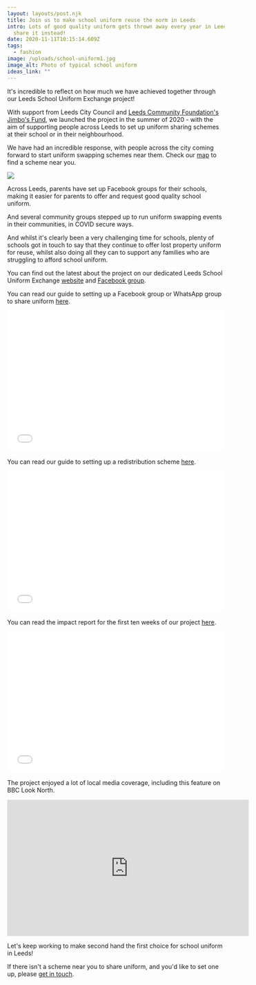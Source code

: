 ```yaml
---
layout: layouts/post.njk
title: Join us to make school uniform reuse the norm in Leeds
intro: Lots of good quality uniform gets thrown away every year in Leeds – let's
  share it instead!
date: 2020-11-11T10:15:14.609Z
tags:
  - fashion
image: /uploads/school-uniform1.jpg
image_alt: Photo of typical school uniform
ideas_link: ""
---
```


It's incredible to reflect on how much we have achieved together through our Leeds School Uniform Exchange project!

With support from Leeds City Council and [Leeds Community Foundation's Jimbo's Fund](https://leedscf.org.uk/), we launched the project in the summer of 2020 - with the aim of supporting people across Leeds to set up uniform sharing schemes at their school or in their neighbourhood.

We have had an incredible response, with people across the city coming forward to start uniform swapping schemes near them. Check our [map](https://leedsuniformexchange.org.uk/map/) to find a scheme near you.

![](/uploads/lsue-website.png)

Across Leeds, parents have set up Facebook groups for their schools, making it easier for parents to offer and request good quality school uniform.

And several community groups stepped up to run uniform swapping events in their communities, in COVID secure ways.

And whilst it's clearly been a very challenging time for schools, plenty of schools got in touch to say that they continue to offer lost property uniform for reuse, whilst also doing all they can to support any families who are struggling to afford school uniform.

You can find out the latest about the project on our dedicated Leeds School Uniform Exchange [website](https://leedsuniformexchange.org.uk/) and [Facebook group](https://www.facebook.com/groups/603050533660854/).

You can read our guide to setting up a Facebook group or WhatsApp group to share uniform [here](https://issuu.com/zerowasteleeds/docs/how_to_guide_-_facebook_or_whatsapp__6_).

<iframe allow="fullscreen" style="border:none;width:100%;height:326px;" src="//e.issuu.com/embed.html?d=how_to_guide_-_facebook_or_whatsapp__6_&u=zerowasteleeds"></iframe>

You can read our guide to setting up a redistribution scheme [here](https://issuu.com/zerowasteleeds/docs/school_community_group_or_involved_parent).

<iframe allowfullscreen="true" style="border:none;width:100%;height:326px;" src="//e.issuu.com/embed.html?d=school_community_group_or_involved_parent&u=zerowasteleeds"></iframe>

You can read the impact report for the first ten weeks of our project [here](https://issuu.com/zerowasteleeds/docs/impact_report_-_leeds_school_uniform_exchange).

<iframe allow="fullscreen" style="border:none;width:100%;height:326px;" src="//e.issuu.com/embed.html?d=impact_report_-_leeds_school_uniform_exchange&u=zerowasteleeds"></iframe>

The project enjoyed a lot of local media coverage, including this feature on BBC Look North.

<iframe width="560" height="315" src="https://www.youtube.com/embed/RuyCriaVWlU" frameborder="0" allow="accelerometer; autoplay; clipboard-write; encrypted-media; gyroscope; picture-in-picture" allowfullscreen></iframe>

Let's keep working to make second hand the first choice for school uniform in Leeds!

If there isn't a scheme near you to share uniform, and you'd like to set one up, please [get in touch](<mailto: info@zerowasteleeds.org.uk>).
